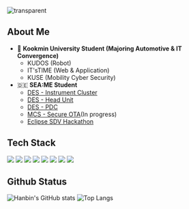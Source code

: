 ![transparent](https://capsule-render.vercel.app/api?type=transparent&fontColor=5290fa&text=Hanbin's%20Github&height=150&fontSize=60&desc=Evolving%20Developer&descAlignY=75&descAlign=60)

## About Me
- 🏫 <b>Kookmin University Student (Majoring Automotive & IT Convergence)</b>
    - KUDOS (Robot)
    - IT'sTIME (Web & Application)
    - KUSE (Mobility Cyber Security)
- 🇩🇪 <b>SEA:ME Student</b>
    - [DES - Instrument Cluster](https://github.com/Instrument-Cluster-Team7/DES_Instrument-Cluster-Team7.git)
    - [DES - Head Unit](https://github.com/Head-Unit-Team1/Head-Unit-Team1.git)
    - [DES - PDC](https://github.com/PDC-Team1/PDC_main.git)
    - [MCS - Secure OTA](https://github.com/MCS-OTA/OTA_main.git)(In progress)
    - [Eclipse SDV Hackathon](https://github.com/Eclipse-SDV-Hackathon-Chapter-Two-APT/APT.git)

## Tech Stack
<img src="https://img.shields.io/badge/Python-3776AB?style=flat-square&logo=Python&logoColor=white"/>
<img src="https://img.shields.io/badge/C++-00599C?style=flat-square&logo=cplusplus&logoColor=white"/>
<img src="https://img.shields.io/badge/C-A8B9CC?style=flat-square&logo=c&logoColor=white"/>
<img src="https://img.shields.io/badge/Linux-FCC624?style=flat-square&logo=linux&logoColor=white"/>
<img src="https://img.shields.io/badge/ROS-22314E?style=flat-square&logo=ros&logoColor=white"/>
<img src="https://img.shields.io/badge/CMake-064F8C?style=flat-square&logo=cmake&logoColor=white"/>
<img src="https://img.shields.io/badge/Qt-41CD52?style=flat-square&logo=qt&logoColor=white"/>
<img src="https://img.shields.io/badge/Figma-F24E1E?style=flat-square&logo=figma&logoColor=white"/>
<br/>

## Github Status
![Hanbin's GitHub stats](https://github-readme-stats.vercel.app/api?username=YEOHANBIN&show_icons=true)
![Top Langs](https://github-readme-stats.vercel.app/api/top-langs/?username=YEOHANBIN&layout=compact)

<!--
**YEOHANBIN/YEOHANBIN** is a ✨ _special_ ✨ repository because its `README.md` (this file) appears on your GitHub profile.

Here are some ideas to get you started:

- 🔭 I’m currently working on ...
- 🌱 I’m currently learning ...
- 👯 I’m looking to collaborate on ...
- 🤔 I’m looking for help with ...
- 💬 Ask me about ...
- 📫 How to reach me: ...
- 😄 Pronouns: ...
- ⚡ Fun fact: ...
-->
